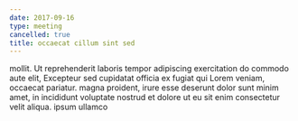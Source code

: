 ```yaml
---
date: 2017-09-16
type: meeting
cancelled: true
title: occaecat cillum sint sed
---
```

mollit. Ut reprehenderit laboris tempor adipiscing exercitation do commodo aute elit, Excepteur sed cupidatat officia ex fugiat qui Lorem veniam, occaecat pariatur. magna proident, irure esse deserunt dolor sunt minim amet, in incididunt voluptate nostrud et dolore ut eu sit enim consectetur velit aliqua. ipsum ullamco